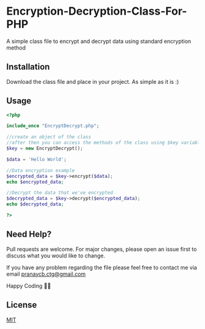 # Encryption-Decryption-Class-For-PHP

A simple class file to encrypt and decrypt data using standard encryption method

## Installation

Download the class file and place in your project. As simple as it is :)


## Usage

```php
<?php 

include_once "EncryptDecrypt.php";

//create an object of the class
//after then you can access the methods of the class using $key variables
$key = new EncryptDecrypt();

$data = 'Hello World';

//Data encryption example
$encrypted_data = $key->encrypt($data);
echo $encrypted_data;

//Decrypt the data that we've encrypted
$decrypted_data = $key->decrypt($encrypted_data);
echo $decrypted_data;

?>
```

## Need Help?

Pull requests are welcome. For major changes, please open an issue first
to discuss what you would like to change.

If you have any problem regarding the file please feel free to contact me via email pranaycb.ctg@gmail.com

Happy Coding 🤗🤗

## License

[MIT](https://choosealicense.com/licenses/mit/)

